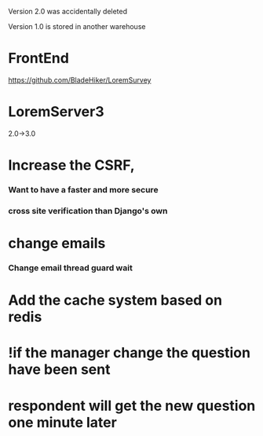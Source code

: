 Version 2.0 was accidentally deleted

Version 1.0 is stored in another warehouse


# FrontEnd
https://github.com/BladeHiker/LoremSurvey

# LoremServer3
 2.0->3.0

# Increase the CSRF,

### Want to have a faster and more secure 
### cross site verification than Django's own

# change emails
### Change email thread guard wait

# Add the cache system based on redis

# !if the manager change the question have been sent
#  respondent will get the new question one minute later



